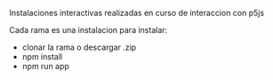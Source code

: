 Instalaciones interactivas realizadas en curso de interaccion con p5js

Cada rama es una instalacion para instalar:

* clonar la rama o descargar .zip
* npm install
* npm run app
